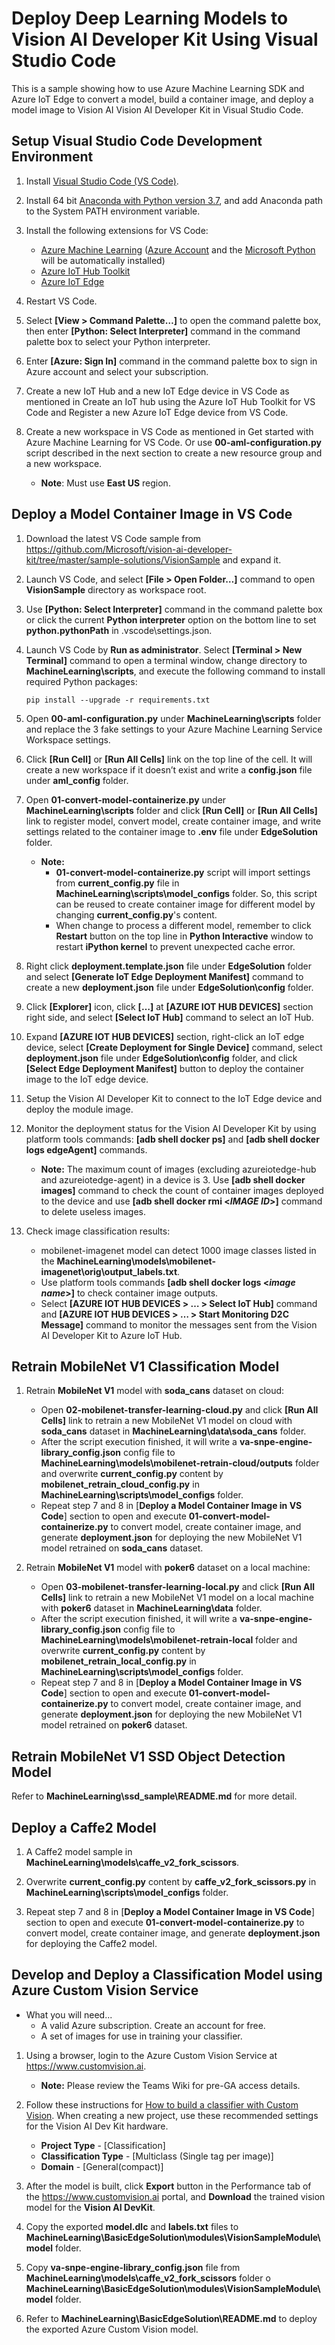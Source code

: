 # Deploy Deep Learning Models to Vision AI Developer Kit Using Visual Studio Code
This is a sample showing how to use Azure Machine Learning SDK and Azure IoT Edge to convert a model, build a container image, and deploy a model image to Vision AI Vision AI Developer Kit in Visual Studio Code.


## Setup Visual Studio Code Development Environment

1. Install [Visual Studio Code (VS Code)](https://code.visualstudio.com/Download).

2. Install 64 bit [Anaconda with Python version 3.7](https://www.anaconda.com/distribution), and add Anaconda path to the System PATH environment variable. 

3. Install the following extensions for VS Code:
    * [Azure Machine Learning](https://marketplace.visualstudio.com/items?itemName=ms-toolsai.vscode-ai) ([Azure Account](https://marketplace.visualstudio.com/items?itemName=ms-vscode.azure-account) and the [Microsoft Python](https://marketplace.visualstudio.com/items?itemName=ms-python.python) will be automatically installed)
    * [Azure IoT Hub Toolkit](https://marketplace.visualstudio.com/items?itemName=vsciot-vscode.azure-iot-toolkit)
    * [Azure IoT Edge](https://marketplace.visualstudio.com/items?itemName=vsciot-vscode.azure-iot-edge) 

4. Restart VS Code.

5. Select **[View > Command Palette…]** to open the command palette box, then enter **[Python: Select Interpreter]** command in the command palette box to select your Python interpreter.

6. Enter **[Azure: Sign In]** command in the command palette box to sign in Azure account and select your subscription.

7. Create a new IoT Hub and a new IoT Edge device in VS Code as mentioned in Create an IoT hub using the Azure IoT Hub Toolkit for VS Code and Register a new Azure IoT Edge device from VS Code.

8. Create a new workspace in VS Code as mentioned in Get started with Azure Machine Learning for VS Code. Or use **00-aml-configuration.py** script described in the next section to create a new resource group and a new workspace.

    * **Note**: Must use **East US** region.

## Deploy a Model Container Image in VS Code 

1. Download the latest VS Code sample from https://github.com/Microsoft/vision-ai-developer-kit/tree/master/sample-solutions/VisionSample and expand it. 

2. Launch VS Code, and select **[File > Open Folder…]** command to open **VisionSample** directory as workspace root. 

3. Use **[Python: Select Interpreter]** command in the command palette box or click the current **Python interpreter** option on the bottom line to set **python.pythonPath** in .vscode\settings.json. 

4. Launch VS Code by **Run as administrator**. Select **[Terminal > New Terminal]** command to open a terminal window, change directory to **MachineLearning\scripts**, and execute the following command to install required Python packages: 
    ```<language>
    pip install --upgrade -r requirements.txt
    ```

5. Open **00-aml-configuration.py** under **MachineLearning\scripts** folder and replace the 3 fake settings to your Azure Machine Learning Service Workspace settings.

6. Click **[Run Cell]** or **[Run All Cells]** link on the top line of the cell. It will create a new workspace if it doesn’t exist and write a **config.json** file under **aml_config** folder. 

7. Open **01-convert-model-containerize.py** under **MachineLearning\scripts** folder and click **[Run Cell]** or **[Run All Cells]** link to register model, convert model, create container image, and write settings related to the container image to **.env** file under **EdgeSolution** folder.
    * **Note:**
      * **01-convert-model-containerize.py** script will import settings from **current_config.py** file in **MachineLearning\scripts\model_configs** folder.  So, this script can be reused to create container image for different model by changing **current_config.py**'s content.
      * When change to process a different model, remember to click **Restart** button on the top line in **Python Interactive** window to restart **iPython kernel** to prevent unexpected cache error.

8. Right click **deployment.template.json** file under **EdgeSolution** folder and select **[Generate IoT Edge Deployment Manifest]** command to create a new **deployment.json** file under **EdgeSolution\config** folder.

9. Click **[Explorer]** icon, click **[…]** at **[AZURE IOT HUB DEVICES]** section right side, and select **[Select IoT Hub]** command to select an IoT Hub. 

10. Expand **[AZURE IOT HUB DEVICES]** section, right-click an IoT edge device, select **[Create Deployment for Single Device]** command, select **deployment.json** file under **EdgeSolution\config** folder, and click **[Select Edge Deployment Manifest]** button to deploy the container image to the IoT edge device. 

11. Setup the Vision AI Developer Kit to connect to the IoT Edge device and deploy the module image. 

12. Monitor the deployment status for the Vision AI Developer Kit by using platform tools commands: **[adb shell docker ps]** and **[adb shell docker logs edgeAgent]** commands.
    * **Note:** The maximum count of images (excluding azureiotedge-hub and azureiotedge-agent) in a device is 3. Use **[adb shell docker images]** command to check the count of container images deployed to the device and use **[adb shell docker rmi <*IMAGE ID*>]** command to delete useless images.

13. Check image classification results: 
    * mobilenet-imagenet model can detect 1000 image classes listed in the **MachineLearning\models\mobilenet-imagenet\orig\output_labels.txt**.
    * Use platform tools commands **[adb shell docker logs <*image name*>]** to check container image outputs.
    * Select **[AZURE IOT HUB DEVICES > … > Select IoT Hub]** command and **[AZURE IOT HUB DEVICES > … > Start Monitoring D2C Message]** command to monitor the messages sent from the Vision AI Developer Kit to Azure IoT Hub.

## Retrain MobileNet V1 Classification Model

1. Retrain **MobileNet V1** model with **soda_cans** dataset on cloud:
    * Open **02-mobilenet-transfer-learning-cloud.py** and click **[Run All Cells]** link to retrain a new MobileNet V1 model on cloud with **soda_cans** dataset in **MachineLearning\data\soda_cans** folder.
    * After the script execution finished, it will write a **va-snpe-engine-library_config.json** config file to **MachineLearning\models\mobilenet-retrain-cloud/outputs** folder and overwrite **current_config.py** content by **mobilenet_retrain_cloud_config.py** in **MachineLearning\scripts\model_configs** folder.
    * Repeat step 7 and 8 in [**Deploy a Model Container Image in VS Code**] section to open and execute **01-convert-model-containerize.py** to convert model, create container image, and generate **deployment.json** for deploying the new MobileNet V1 model retrained on **soda_cans** dataset.

2. Retrain **MobileNet V1** model with **poker6** dataset on a local machine:
    * Open **03-mobilenet-transfer-learning-local.py** and click **[Run All Cells]** link to retrain a new MobileNet V1 model on a local machine with **poker6** dataset in **MachineLearning\data** folder.
    * After the script execution finished, it will write a **va-snpe-engine-library_config.json** config file to **MachineLearning\models\mobilenet-retrain-local** folder and overwrite **current_config.py** content by **mobilenet_retrain_local_config.py** in **MachineLearning\scripts\model_configs** folder.
    * Repeat step 7 and 8 in [**Deploy a Model Container Image in VS Code**] section to open and execute **01-convert-model-containerize.py** to convert model, create container image, and generate **deployment.json** for deploying the new MobileNet V1 model retrained on **poker6** dataset.

## Retrain MobileNet V1 SSD Object Detection Model

Refer to **MachineLearning\ssd_sample\README.md** for more detail.

## Deploy a Caffe2 Model

1. A Caffe2 model sample in **MachineLearning\models\caffe_v2_fork_scissors**.

2. Overwrite **current_config.py** content by **caffe_v2_fork_scissors.py** in **MachineLearning\scripts\model_configs** folder.

3. Repeat step 7 and 8 in [**Deploy a Model Container Image in VS Code**] section to open and execute **01-convert-model-containerize.py** to convert model, create container image, and generate **deployment.json** for deploying the Caffe2 model.

## Develop and Deploy a Classification Model using Azure Custom Vision Service

* What you will need...
    * A valid Azure subscription. Create an account for free.
    * A set of images for use in training your classifier.

1. Using a browser, login to the Azure Custom Vision Service at https://www.customvision.ai.
    * **Note:** Please review the Teams Wiki for pre-GA access details.

2. Follow these instructions for [How to build a classifier with Custom Vision](https://docs.microsoft.com/en-us/azure/cognitive-services/custom-vision-service/getting-started-build-a-classifier). When creating a new project, use these recommended settings for the Vision AI Dev Kit hardware.
    * **Project Type** - [Classification]
    * **Classification Type** - [Multiclass (Single tag per image)]
    * **Domain** - [General(compact)]

3. After the model is built, click **Export** button in the Performance tab of the https://www.customvision.ai portal, and **Download** the trained vision model for the **Vision AI DevKit**.

4. Copy the exported **model.dlc** and **labels.txt** files to **MachineLearning\BasicEdgeSolution\modules\VisionSampleModule\model** folder.

5. Copy **va-snpe-engine-library_config.json** file from **MachineLearning\models\caffe_v2_fork_scissors** folder o **MachineLearning\BasicEdgeSolution\modules\VisionSampleModule\model** folder.

6. Refer to **MachineLearning\BasicEdgeSolution\README.md** to deploy the exported Azure Custom Vision model.